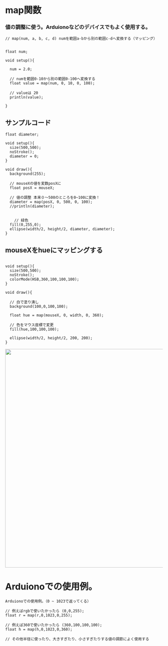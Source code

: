 # map関数

### 値の調整に使う。Arduionoなどのデバイスでもよく使用する。

```
// map(num, a, b, c, d) numを範囲a-bから別の範囲c-dへ変換する（マッピング）


float num;

void setup(){
  
  num = 2.0;
  
  // numを範囲0-10から別の範囲0-100へ変換する
  float value = map(num, 0, 10, 0, 100);
  
  // valueは 20
  println(value);
  
}

```


## サンプルコード

```
float diameter;

void setup(){
  size(500,500);
  noStroke();
  diameter = 0;
}

void draw(){
  background(255);
  
  // mouseXの値を変数posXに
  float posX = mouseX;
  
  // 値の調整 本来０〜500のところを0~100に変換！
  diameter = map(posX, 0, 500, 0, 100);
  //println(diameter);
  
  
    // 緑色
  fill(0,255,0);
  ellipse(width/2, height/2, diameter, diameter);
}

```


## mouseXをhueにマッピングする
```

void setup(){
  size(500,500);
  noStroke();
  colorMode(HSB,360,100,100,100);
}

void draw(){
  
  // 白で塗り潰し
  background(100,0,100,100);
  
  float hue = map(mouseX, 0, width, 0, 360);
  
  // 色をマウス座標で変更
  fill(hue,100,100,100);
  
  ellipse(width/2, height/2, 200, 200);
}

```

<img src="https://github.com/55Kaerukun/Processing/blob/master/images/map.png" width="700px">


# Arduionoでの使用例。
```
Arduionoでの使用例。（0 ~ 1023で返ってくる）

// 例えばrgbで使いたかったら (0,0,255);
float r = map(r,0,1023,0,255);

// 例えば360で使いたかったら (360,100,100,100);
float h = map(h,0,1023,0,360);

// その他半径に使ったり、大きすぎたり、小さすぎたりする値の調節によく使用する
```

